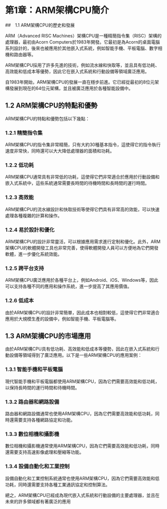 # 第1章：ARM架構CPU簡介

##　1.1 ARM架構CPU的歷史和發展

ARM（Advanced RISC Machines）架構CPU是一種精簡指令集（RISC）架構的處理器，最初由Acorn Computers於1983年開發。它最初是為Acorn的桌面電腦系列設計的，後來也被應用於其他嵌入式系統，例如智能手機、平板電腦、數字相機和路由器等。

ARM架構CPU採用了許多先進的技術，例如流水線和快取等，並且具有低功耗、高效能和低成本等優勢，因此它在嵌入式系統和行動設備等領域廣泛應用。

自1983年開始，ARM架構CPU的發展一直在穩步前進。它已經從最初的8位元架構發展到現在的64位元架構，並且被廣泛應用於各種智能設備中。

## 1.2 ARM架構CPU的特點和優勢

ARM架構CPU的特點和優勢包括以下幾點：

### 1.2.1 精簡指令集

ARM架構CPU的指令集非常精簡，只有大約30種基本指令，這使得它的指令執行速度非常快，同時還可以大大降低處理器的面積和功耗。

### 1.2.2 低功耗

ARM架構CPU通常具有非常低的功耗，這使得它們非常適合於應用於行動設備和嵌入式系統中，這些系統通常需要長時間的待機時間和長時間的運行時間。

### 1.2.3 高效能

ARM架構CPU的流水線設計和快取技術等使得它們具有非常高的效能，可以快速處理各種複雜的計算和操作。

### 1.2.4 易於設計和優化

ARM架構CPU的設計非常靈活，可以根據應用需求進行定制和優化。此外，ARM架構CPU的軟體開發工具也非常完善，使得軟體開發人員可以方便地為它們開發軟體，進一步優化系統效能。

### 1.2.5 跨平台支持

ARM架構CPU廣泛應用於各種平台上，例如Android、iOS、Windows等，因此可以支持各種不同的應用和操作系統，進一步提高了其應用價值。

### 1.2.6 低成本

由於ARM架構CPU的設計非常簡單，因此成本也相對較低，這使得它們非常適合應用於大規模生產的設備中，例如智能手機、平板電腦等。

## 1.3 ARM架構CPU的市場應用

由於ARM架構CPU具有低功耗、高效能和低成本等優勢，因此在嵌入式系統和行動設備等領域得到了廣泛應用。以下是一些ARM架構CPU的應用案例：

### 1.3.1 智能手機和平板電腦

現代智能手機和平板電腦都使用ARM架構CPU，因為它們需要高效能和低功耗，以保持長時間的運行時間和待機時間。

### 1.3.2 路由器和網路設備

路由器和網路設備通常也使用ARM架構CPU，因為它們需要高效能和低功耗，同時還需要支持各種網路協定和功能。

### 1.3.3 數位相機和攝影機

數位相機和攝影機通常使用ARM架構CPU，因為它們需要高效能和低功耗，同時還需要支持高速影像處理和壓縮等功能。

### 1.3.4 設備自動化和工業控制

設備自動化和工業控制系統通常也使用ARM架構CPU，因為它們需要高效能和低功耗，同時還需要支持各種工業通訊協定和控制算法。

總之，ARM架構CPU已經成為現代嵌入式系統和行動設備的主要處理器，並且在未來的許多領域都有著廣泛的應用